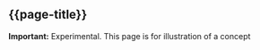## {{page-title}}

 <div markdown="span" class="alert alert-warning" role="alert"><i class="fa fa-warning"></i><b> Important:</b> Experimental. This page is for illustration of a concept</div>